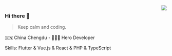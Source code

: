 <img align="right" src="https://github-readme-stats.vercel.app/api?username=medz&show_icons=true&theme=radical&hide_title=true" />

### Hi there 👋

> Keep calm and coding.

🇨🇳 China Chengdu・👨🏻‍💻 Hero Developer

Skills: Flutter & Vue.js & React & PHP & TypeScript
